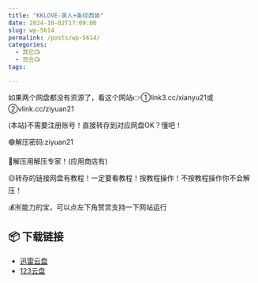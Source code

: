 ```yaml
---
title: "KKLOVE-美人+条纹西装"
date: 2024-10-02T17:09:00
slug: wp-5614
permalink: /posts/wp-5614/
categories:
  - 其它📺
  - 百合📺
tags:

---
```


如果两个网盘都没有资源了，看这个网站👉①link3.cc/xianyu21或②vlink.cc/ziyuan21

(本站)不需要注册账号！直接转存到对应网盘OK？懂吧！

🟢解压密码:ziyuan21

🔵解压用解压专家！(应用商店有)

🟡转存的链接网盘有教程！一定要看教程！按教程操作！不按教程操作你不会解压！

💰🈶能力的宝，可以点左下角赞赏支持一下网站运行

## 📦 下载链接
- [迅雷云盘](https://blziyuan21.com/pay-download/5614?key=d697c05ecb&down_id=0)
- [123云盘](https://blziyuan21.com/pay-download/5614?key=d697c05ecb&down_id=1)

